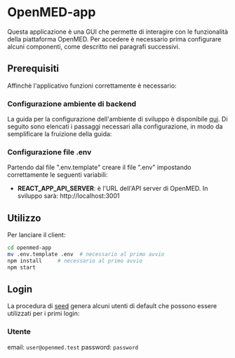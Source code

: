 # OpenMED-app

Questa applicazione è una GUI che permette di interagire con le funzionalità della piattaforma OpenMED. Per accedere è necessario prima configurare alcuni componenti, come descritto nei paragrafi successivi.

## Prerequisiti

Affinchè l'applicativo funzioni correttamente è necessario:

### Configurazione ambiente di backend

La guida per la configurazione dell'ambiente di sviluppo è disponibile [qui](../v2.0.0.md). Di seguito sono elencati i passaggi necessari alla configurazione, in modo da semplificare la fruizione della guida:

### Configurazione file .env

Partendo dal file ".env.template" creare il file ".env" impostando correttamente le seguenti variabili:

- **REACT_APP_API_SERVER**: è l'URL dell'API server di OpenMED. In sviluppo sarà: http://localhost:3001

## Utilizzo

Per lanciare il client:

```bash
cd openmed-app
mv .env.template .env  # necessario al primo avvio
npm install     # necessario al primo avvio
npm start
```

## Login

La procedura di [seed](../api/README.md) genera alcuni utenti di default che possono essere utilizzati per i primi login:

### Utente

email: `user@openmed.test`
password: `password`

